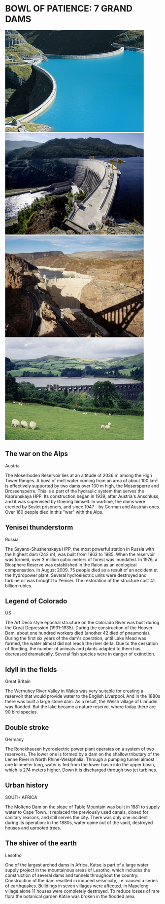 # BOWL OF PATIENCE: 7 GRAND DAMS
![Branching](dams1.jpg) ![Branching](dams2.jpg)
![Branching](dams3.jpg) ![Branching](dams4.jpg)

## The war on the Alps
Austria

The Moserboden Reservoir lies at an altitude of 2036 m among the High Tower Ranges. A bowl of melt water coming from an area of about 100 km² is effectively supported by two dams over 100 m high, the Mosersperre and Drossensperre. This is a part of the hydraulic system that serves the Kaprunskaya HPP. Its construction began in 1939, after Austria's Anschluss, and it was supervised by Goering himself. In wartime, the dams were erected by Soviet prisoners, and since 1947 - by German and Austrian ones. Over 160 people died in this "war" with the Alps.

## Yenisei thunderstorm
Russia

The Sayano-Shushenskaya HPP, the most powerful station in Russia with the highest dam (242 m), was built from 1963 to 1985. When the reservoir was formed, over 3 million cubic meters of forest was inundated. In 1976, a Biosphere Reserve was established in the Raion as an ecological compensation. In August 2009, 75 people died as a result of an accident at the hydropower plant. Several hydroelectric units were destroyed and turbine oil was brought to Yenisei. The restoration of the structure cost 41 billion rubles.

## Legend of Colorado
US

The Art Deco style epochal structure on the Colorado River was built during the Great Depression (1931-1935). During the construction of the Hoover Dam, about one hundred workers died (another 42 died of pneumonia). During the first six years of the dam's operation, until Lake Mead was formed, the water almost did not reach the river delta. Due to the cessation of flooding, the number of animals and plants adapted to them has decreased dramatically. Several fish species were in danger of extinction.

## Idyll in the fields
Great Britain

The Wernuhey River Valley in Wales was very suitable for creating a reservoir that would provide water to the English Liverpool. And in the 1880s there was built a large stone dam. As a result, the Welsh village of Llanudin was flooded. But the lake became a nature reserve, where today there are 90 bird species.

## Double stroke
Germany

The Ronckhausen hydroelectric power plant operates on a system of two reservoirs. The lower one is formed by a dam on the shallow tributary of the Lenne River in North Rhine-Westphalia. Through a pumping tunnel almost one kilometer long, water is fed from the lower basin into the upper basin, which is 274 meters higher. Down it is discharged through two jet turbines.

## Urban history
SOUTH AFRICA

The Molteno Dam on the slope of Table Mountain was built in 1881 to supply water to Cape Town. It replaced the previously used canals, closed for sanitary reasons, and still serves the city. There was only one incident during its operation: in the 1880s, water came out of the vault, destroyed houses and uprooted trees.

## The shiver of the earth
Lesotho

One of the largest arched dams in Africa, Katse is part of a large water supply project in the mountainous areas of Lesotho, which includes the construction of several dams and tunnels throughout the country. Construction of the dam resulted in induced seismicity, i.e. caused a series of earthquakes. Buildings in seven villages were affected. In Mapeleng village alone 11 houses were completely destroyed. To reduce losses of rare flora the botanical garden Katse was broken in the flooded area.
